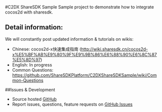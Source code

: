 #C2DX ShareSDK Sample
Sample project to demonstrate how to integrate cocos2d with sharesdk. 

## Detail information:
We will constantly post updated information & tutorials on wikis:

- Chinese: cocos2d-x快速集成指南 (http://wiki.sharesdk.cn/cocos2d-x%E5%BF%AB%E9%80%9F%E9%9B%86%E6%88%90%E6%8C%87%E5%8D%97)
- English: In progress 
- Common Questions: https://github.com/ShareSDKPlatform/C2DXShareSDKSample/wiki/Common-Questions

##Issues & Development
- Source hosted [GitHub](https://github.com/jayzeng/config-reader)
- Report issues, questions, feature requests on [GitHub Issues](https://github.com/ShareSDKPlatform/C2DXShareSDKSample/issues)


